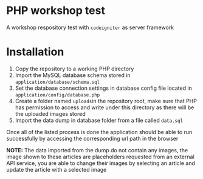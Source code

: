 # PHP workshop test

A workshop respository test with `codeigniter` as server framework

# Installation

1. Copy the repository to a working PHP directory
2. Import the MySQL database schema stored in `application/database/schema.sql`
3. Set the database connection settings in database config file located in `application/config/database.php`
4. Create a folder named `uploads`in the repository root, make sure that PHP has permission to access and write under this directory as there will be the uploaded images stored
5. Import the data dump in database folder from a file called `data.sql`

Once all of the listed process is done the application should be able to run successfully by accessing the corresponding url path in the browser

**NOTE:** The data imported from the dump do not contain any images, the image shown to these articles are placeholders requested from an external API service, you are able to change their images by selecting an article and update the article with a selected image